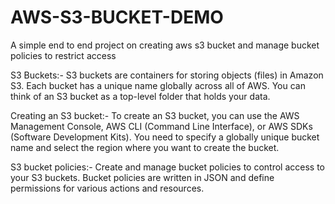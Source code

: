 # AWS-S3-BUCKET-DEMO
A simple end to end project on creating aws s3 bucket and manage bucket policies to restrict access

S3 Buckets:- S3 buckets are containers for storing objects (files) in Amazon S3. Each bucket has a unique name globally across all of AWS. You can think of an S3 bucket as a top-level folder that holds your data.

Creating an S3 bucket:- To create an S3 bucket, you can use the AWS Management Console, AWS CLI (Command Line Interface), or AWS SDKs (Software Development Kits). You need to specify a globally unique bucket name and select the region where you want to create the bucket.

S3 bucket policies:- Create and manage bucket policies to control access to your S3 buckets. Bucket policies are written in JSON and define permissions for various actions and resources.
